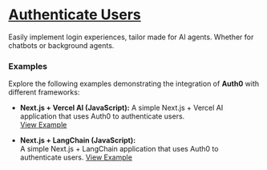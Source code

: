 # [Authenticate Users](https://auth0.com/ai/docs/user-authentication)

Easily implement login experiences, tailor made for AI agents. Whether for chatbots or background agents.

### Examples

Explore the following examples demonstrating the integration of **Auth0** with different frameworks:

- **Next.js + Vercel AI (JavaScript):**
  A simple Next.js + Vercel AI application that uses Auth0 to authenticate users.  
   [View Example](https://github.com/auth0-samples/auth0-ai-samples/tree/main/authenticate-users/vercel-ai-next-js)

- **Next.js + LangChain (JavaScript):**  
   A simple Next.js + LangChain application that uses Auth0 to authenticate users.
  [View Example](https://github.com/auth0-samples/auth0-ai-samples/tree/main/authenticate-users/langchain-next-js)
